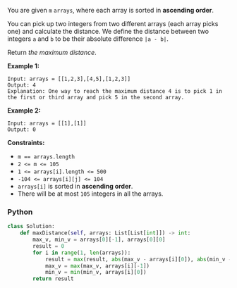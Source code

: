 You are given  `m`  `arrays`, where each array is sorted in  **ascending order**.

You can pick up two integers from two different arrays (each array picks one) and calculate the distance. We define the
distance between two integers  `a`  and  `b`  to be their absolute difference  `|a - b|`.

Return  _the maximum distance_.

**Example 1:**

```
Input: arrays = [[1,2,3],[4,5],[1,2,3]]
Output: 4
Explanation: One way to reach the maximum distance 4 is to pick 1 in the first or third array and pick 5 in the second array.
```

**Example 2:**

```
Input: arrays = [[1],[1]]
Output: 0
```

**Constraints:**

- `m == arrays.length`
- `2 <= m <= 105`
- `1 <= arrays[i].length <= 500`
- `-104 <= arrays[i][j] <= 104`
- `arrays[i]`  is sorted in  **ascending order**.
- There will be at most  `105`  integers in all the arrays.

### Python

```py
class Solution:
    def maxDistance(self, arrays: List[List[int]]) -> int:
        max_v, min_v = arrays[0][-1], arrays[0][0]
        result = 0
        for i in range(1, len(arrays)):
            result = max(result, abs(max_v - arrays[i][0]), abs(min_v - arrays[i][-1]))
            max_v = max(max_v, arrays[i][-1])
            min_v = min(min_v, arrays[i][0])
        return result
```